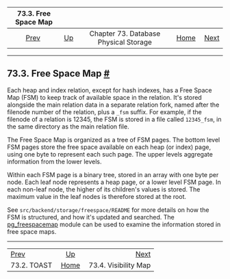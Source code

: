 <!--?xml version="1.0" encoding="UTF-8" standalone="no"?-->

|            73.3. Free Space Map           |                                                            |                                       |                                                       |                                                 |
| :---------------------------------------: | :--------------------------------------------------------- | :-----------------------------------: | ----------------------------------------------------: | ----------------------------------------------: |
| [Prev](storage-toast.html "73.2. TOAST")  | [Up](storage.html "Chapter 73. Database Physical Storage") | Chapter 73. Database Physical Storage | [Home](index.html "PostgreSQL 17devel Documentation") |  [Next](storage-vm.html "73.4. Visibility Map") |

***

## 73.3. Free Space Map [#](#STORAGE-FSM)

Each heap and index relation, except for hash indexes, has a Free Space Map (FSM) to keep track of available space in the relation. It's stored alongside the main relation data in a separate relation fork, named after the filenode number of the relation, plus a `_fsm` suffix. For example, if the filenode of a relation is 12345, the FSM is stored in a file called `12345_fsm`, in the same directory as the main relation file.

The Free Space Map is organized as a tree of FSM pages. The bottom level FSM pages store the free space available on each heap (or index) page, using one byte to represent each such page. The upper levels aggregate information from the lower levels.

Within each FSM page is a binary tree, stored in an array with one byte per node. Each leaf node represents a heap page, or a lower level FSM page. In each non-leaf node, the higher of its children's values is stored. The maximum value in the leaf nodes is therefore stored at the root.

See `src/backend/storage/freespace/README` for more details on how the FSM is structured, and how it's updated and searched. The [pg\_freespacemap](pgfreespacemap.html "F.28. pg_freespacemap — examine the free space map") module can be used to examine the information stored in free space maps.

***

|                                           |                                                            |                                                 |
| :---------------------------------------- | :--------------------------------------------------------: | ----------------------------------------------: |
| [Prev](storage-toast.html "73.2. TOAST")  | [Up](storage.html "Chapter 73. Database Physical Storage") |  [Next](storage-vm.html "73.4. Visibility Map") |
| 73.2. TOAST                               |    [Home](index.html "PostgreSQL 17devel Documentation")   |                            73.4. Visibility Map |
